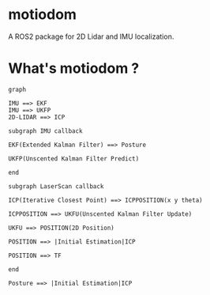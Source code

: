 # motiodom
A ROS2 package for 2D Lidar and IMU localization.

# What's motiodom ?
```mermaid
graph 

IMU ==> EKF
IMU ==> UKFP
2D-LIDAR ==> ICP

subgraph IMU callback

EKF(Extended Kalman Filter) ==> Posture

UKFP(Unscented Kalman Filter Predict)

end

subgraph LaserScan callback

ICP(Iterative Closest Point) ==> ICPPOSITION(x y theta)

ICPPOSITION ==> UKFU(Unscented Kalman Filter Update)

UKFU ==> POSITION(2D Position)

POSITION ==> |Initial Estimation|ICP

POSITION ==> TF

end

Posture ==> |Initial Estimation|ICP

```